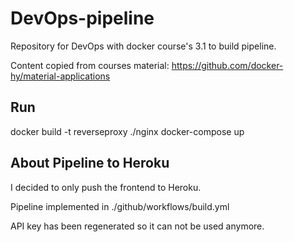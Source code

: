 # DevOps-pipeline
Repository for DevOps with docker course's 3.1 to build pipeline.

Content copied from courses material: https://github.com/docker-hy/material-applications

## Run

docker build -t reverseproxy ./nginx
docker-compose up

## About Pipeline to Heroku
I decided to only push the frontend to Heroku.

Pipeline implemented in ./github/workflows/build.yml

API key has been regenerated so it can not be used anymore.
